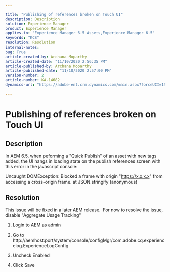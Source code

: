 ```yaml
---

title: "Publishing of references broken on Touch UI"  
description: Description  
solution: Experience Manager  
product: Experience Manager  
applies-to: "Experience Manager 6.5 Assets,Experience Manager 6.5"  
keywords: "KCS"  
resolution: Resolution  
internal-notes:   
bug: True  
article-created-by: Archana Moparthy  
article-created-date: "11/10/2020 2:56:35 PM"  
article-published-by: Archana Moparthy  
article-published-date: "11/10/2020 2:57:00 PM"  
version-number: 2  
article-number: KA-14682  
dynamics-url: "https://adobe-ent.crm.dynamics.com/main.aspx?forceUCI=1&pagetype=entityrecord&etn=knowledgearticle&id=a2eb8aeb-6423-eb11-a813-00224809820c"

---
```


# Publishing of references broken on Touch UI

## Description

In AEM 6.5, when peforming a "Quick Publish" of an asset with new tags added, the UI hangs in loading state on the publish references screen with this error in the javascript console:


Uncaught DOMException: Blocked a frame with origin "https://x.x.x.x" from accessing a cross-origin frame.
at JSON.stringify (anonymous)




## Resolution

This issue will be fixed in a later AEM release.  For now to resolve the issue, disable "Aggregate Usage Tracking"

1.  Login to AEM as admin
 
2.  Go to http://aemhost:port/system/console/configMgr/com.adobe.cq.experiencelog.ExperienceLogConfig
 
3.  Uncheck Enabled
 
4.  Click Save

